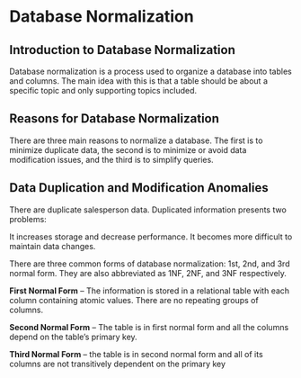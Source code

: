 # Database Normalization

## Introduction to Database Normalization

Database normalization is a process used to organize a database into tables and columns.  The main idea with this is that a table should be about a specific topic and only supporting topics included.


## Reasons for Database Normalization


There are three main reasons to normalize a database.  The first is to minimize duplicate data, the second is to minimize or avoid data modification issues, and the third is to simplify queries. 


## Data Duplication and Modification Anomalies

There are duplicate salesperson data. Duplicated information presents two problems:

It increases storage and decrease performance.
It becomes more difficult to maintain data changes.



There are three common forms of database normalization: 1st, 2nd, and 3rd normal form. They are also abbreviated as 1NF, 2NF, and 3NF respectively.


**First Normal Form** – The information is stored in a relational table with each column containing atomic values. There are no repeating groups of columns.


**Second Normal Form** – The table is in first normal form and all the columns depend on the table’s primary key.


**Third Normal Form** – the table is in second normal form and all of its columns are not transitively dependent on the primary key

